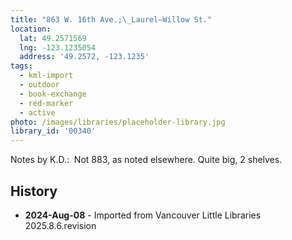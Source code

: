 ```yaml
---
title: "863 W. 16th Ave.;\_Laurel—Willow St."
location:
  lat: 49.2571569
  lng: -123.1235054
  address: '49.2572, -123.1235'
tags:
  - kml-import
  - outdoor
  - book-exchange
  - red-marker
  - active
photo: /images/libraries/placeholder-library.jpg
library_id: '00340'
---
```

Notes by K.D.:  Not 883, as noted elsewhere.
Quite big, 2 shelves.

## History
- **2024-Aug-08** - Imported from Vancouver Little Libraries 2025.8.6.revision
